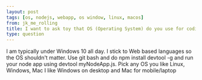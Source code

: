 ```yaml
---
layout: post
tags: [os, nodejs, webapp, os window, linux, macos]
from: jk_me_rolling
title: I want to ask toy that OS (Operating System) do you use for coding Node.JS apps? I don't know if windows is good.
type: question
---
```

I am typically under Windows 10 all day. I stick to Web based languages so the OS shouldn't matter. Use git bash and do npm install devtool -g and run your node app using devtool myNodeApp.js. Pick any OS you like Linux, Windows, Mac I like Windows on desktop and Mac for mobile/laptop
